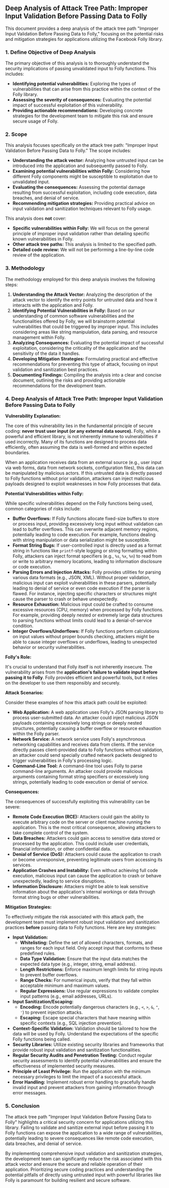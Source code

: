 ## Deep Analysis of Attack Tree Path: Improper Input Validation Before Passing Data to Folly

This document provides a deep analysis of the attack tree path "Improper Input Validation Before Passing Data to Folly," focusing on the potential risks and mitigation strategies for applications utilizing the Facebook Folly library.

### 1. Define Objective of Deep Analysis

The primary objective of this analysis is to thoroughly understand the security implications of passing unvalidated input to Folly functions. This includes:

* **Identifying potential vulnerabilities:**  Exploring the types of vulnerabilities that can arise from this practice within the context of the Folly library.
* **Assessing the severity of consequences:**  Evaluating the potential impact of successful exploitation of this vulnerability.
* **Providing actionable recommendations:**  Developing concrete strategies for the development team to mitigate this risk and ensure secure usage of Folly.

### 2. Scope

This analysis focuses specifically on the attack tree path: "Improper Input Validation Before Passing Data to Folly."  The scope includes:

* **Understanding the attack vector:**  Analyzing how untrusted input can be introduced into the application and subsequently passed to Folly.
* **Examining potential vulnerabilities within Folly:**  Considering how different Folly components might be susceptible to exploitation due to unvalidated input.
* **Evaluating the consequences:**  Assessing the potential damage resulting from successful exploitation, including code execution, data breaches, and denial of service.
* **Recommending mitigation strategies:**  Providing practical advice on input validation and sanitization techniques relevant to Folly usage.

This analysis does **not** cover:

* **Specific vulnerabilities within Folly:**  We will focus on the general principle of improper input validation rather than detailing specific known vulnerabilities in Folly.
* **Other attack tree paths:**  This analysis is limited to the specified path.
* **Detailed code review:**  We will not be performing a line-by-line code review of the application.

### 3. Methodology

The methodology employed for this deep analysis involves the following steps:

1. **Understanding the Attack Vector:**  Analyzing the description of the attack vector to identify the entry points for untrusted data and how it interacts with the application and Folly.
2. **Identifying Potential Vulnerabilities in Folly:**  Based on our understanding of common software vulnerabilities and the functionalities offered by Folly, we will brainstorm potential vulnerabilities that could be triggered by improper input. This includes considering areas like string manipulation, data parsing, and resource management within Folly.
3. **Analyzing Consequences:**  Evaluating the potential impact of successful exploitation, considering the criticality of the application and the sensitivity of the data it handles.
4. **Developing Mitigation Strategies:**  Formulating practical and effective recommendations for preventing this type of attack, focusing on input validation and sanitization best practices.
5. **Documenting Findings:**  Compiling the analysis into a clear and concise document, outlining the risks and providing actionable recommendations for the development team.

### 4. Deep Analysis of Attack Tree Path: Improper Input Validation Before Passing Data to Folly

**Vulnerability Explanation:**

The core of this vulnerability lies in the fundamental principle of secure coding: **never trust user input (or any external data source).**  Folly, while a powerful and efficient library, is not inherently immune to vulnerabilities if used incorrectly. Many of its functions are designed to process data efficiently, often assuming the data is well-formed and within expected boundaries.

When an application receives data from an external source (e.g., user input via web forms, data from network sockets, configuration files), this data can be manipulated by malicious actors. If this untrusted data is directly passed to Folly functions without prior validation, attackers can inject malicious payloads designed to exploit weaknesses in how Folly processes that data.

**Potential Vulnerabilities within Folly:**

While specific vulnerabilities depend on the Folly functions being used, common categories of risks include:

* **Buffer Overflows:** If Folly functions allocate fixed-size buffers to store or process input, providing excessively long input without validation can lead to buffer overflows. This can overwrite adjacent memory regions, potentially leading to code execution. For example, functions dealing with string manipulation or data serialization might be susceptible.
* **Format String Bugs:**  If user-controlled input is directly used as a format string in functions like `printf`-style logging or string formatting within Folly, attackers can inject format specifiers (e.g., `%s`, `%x`, `%n`) to read from or write to arbitrary memory locations, leading to information disclosure or code execution.
* **Parsing Errors and Injection Attacks:** Folly provides utilities for parsing various data formats (e.g., JSON, XML). Without proper validation, malicious input can exploit vulnerabilities in these parsers, potentially leading to denial of service or even code execution if the parser is flawed. For instance, injecting specific characters or structures might cause the parser to crash or behave unexpectedly.
* **Resource Exhaustion:**  Malicious input could be crafted to consume excessive resources (CPU, memory) when processed by Folly functions. For example, providing deeply nested or extremely large data structures to parsing functions without limits could lead to a denial-of-service condition.
* **Integer Overflows/Underflows:**  If Folly functions perform calculations on input values without proper bounds checking, attackers might be able to cause integer overflows or underflows, leading to unexpected behavior or security vulnerabilities.

**Folly's Role:**

It's crucial to understand that Folly itself is not inherently insecure. The vulnerability arises from the **application's failure to validate input before passing it to Folly**. Folly provides efficient and powerful tools, but it relies on the developer to use them responsibly and securely.

**Attack Scenarios:**

Consider these examples of how this attack path could be exploited:

* **Web Application:** A web application uses Folly's JSON parsing library to process user-submitted data. An attacker could inject malicious JSON payloads containing excessively long strings or deeply nested structures, potentially causing a buffer overflow or resource exhaustion within the Folly parser.
* **Network Service:** A network service uses Folly's asynchronous networking capabilities and receives data from clients. If the service directly passes client-provided data to Folly functions without validation, an attacker could send specially crafted network packets designed to trigger vulnerabilities in Folly's processing logic.
* **Command-Line Tool:** A command-line tool uses Folly to parse command-line arguments. An attacker could provide malicious arguments containing format string specifiers or excessively long strings, potentially leading to code execution or denial of service.

**Consequences:**

The consequences of successfully exploiting this vulnerability can be severe:

* **Remote Code Execution (RCE):**  Attackers could gain the ability to execute arbitrary code on the server or client machine running the application. This is the most critical consequence, allowing attackers to take complete control of the system.
* **Data Breaches:**  Attackers could gain access to sensitive data stored or processed by the application. This could include user credentials, financial information, or other confidential data.
* **Denial of Service (DoS):**  Attackers could cause the application to crash or become unresponsive, preventing legitimate users from accessing its services.
* **Application Crashes and Instability:**  Even without achieving full code execution, malicious input can cause the application to crash or behave unexpectedly, leading to service disruptions.
* **Information Disclosure:**  Attackers might be able to leak sensitive information about the application's internal workings or data through format string bugs or other vulnerabilities.

**Mitigation Strategies:**

To effectively mitigate the risk associated with this attack path, the development team must implement robust input validation and sanitization practices **before** passing data to Folly functions. Here are key strategies:

* **Input Validation:**
    * **Whitelisting:** Define the set of allowed characters, formats, and ranges for each input field. Only accept input that conforms to these predefined rules.
    * **Data Type Validation:** Ensure that the input data matches the expected data type (e.g., integer, string, email address).
    * **Length Restrictions:** Enforce maximum length limits for string inputs to prevent buffer overflows.
    * **Range Checks:** For numerical inputs, verify that they fall within acceptable minimum and maximum values.
    * **Regular Expressions:** Use regular expressions to validate complex input patterns (e.g., email addresses, URLs).
* **Input Sanitization/Escaping:**
    * **Encoding:** Encode potentially dangerous characters (e.g., `<`, `>`, `&`, `"`, `'`) to prevent injection attacks.
    * **Escaping:** Escape special characters that have meaning within specific contexts (e.g., SQL injection prevention).
* **Context-Specific Validation:**  Validation should be tailored to how the data will be used by Folly. Understand the expectations of the specific Folly functions being called.
* **Security Libraries:** Utilize existing security libraries and frameworks that provide robust input validation and sanitization functionalities.
* **Regular Security Audits and Penetration Testing:** Conduct regular security assessments to identify potential vulnerabilities and ensure the effectiveness of implemented security measures.
* **Principle of Least Privilege:** Run the application with the minimum necessary privileges to limit the impact of a successful attack.
* **Error Handling:** Implement robust error handling to gracefully handle invalid input and prevent attackers from gaining information through error messages.

### 5. Conclusion

The attack tree path "Improper Input Validation Before Passing Data to Folly" highlights a critical security concern for applications utilizing this library. Failing to validate and sanitize external input before passing it to Folly functions can expose the application to a wide range of vulnerabilities, potentially leading to severe consequences like remote code execution, data breaches, and denial of service.

By implementing comprehensive input validation and sanitization strategies, the development team can significantly reduce the risk associated with this attack vector and ensure the secure and reliable operation of their application. Prioritizing secure coding practices and understanding the potential pitfalls of directly using untrusted input with powerful libraries like Folly is paramount for building resilient and secure software.